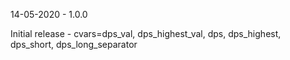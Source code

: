 14-05-2020 - 1.0.0

Initial release - cvars=dps_val, dps_highest_val, dps, dps_highest, dps_short, dps_long_separator
